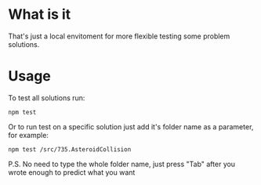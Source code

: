 # What is it

That's just a local envitoment for more flexible testing some problem solutions.

# Usage

To test all solutions run:

```shell
npm test
```

Or to run test on a specific solution just add it's folder name as a parameter, for example:

```shell
npm test /src/735.AsteroidCollision
```

P.S. No need to type the whole folder name, just press "Tab" after you wrote enough to predict what you want
